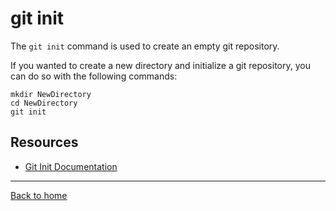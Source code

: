 # git init

The `git init` command is used to create an empty git repository.

If you wanted to create a new directory and initialize a git repository, you can do so with the following commands: 
```
mkdir NewDirectory
cd NewDirectory
git init
```
 
 ## Resources

 - [Git Init Documentation](https://git-scm.com/docs/git-init)
 --- 
 [Back to home](../README.md)
 